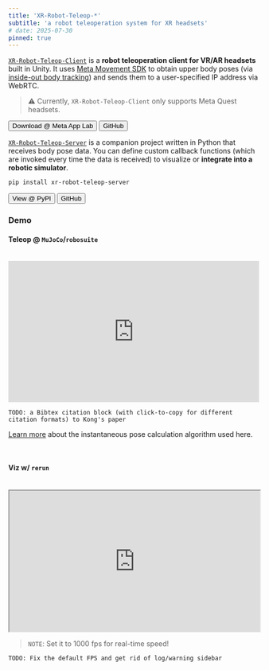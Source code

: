 ```yaml
---
title: 'XR-Robot-Teleop-*'
subtitle: 'a robot teleoperation system for XR headsets'
# date: 2025-07-30
pinned: true
---
```


<script>
import Action from '$lib/Action.svelte'
import Button from '$lib/Button.svelte'
import GitHubLogo from "phosphor-svelte/lib/GithubLogo";
</script>


[`XR-Robot-Teleop-Client`](https://github.com/yunho-c/XR-Robot-Teleop-Client) is a **robot teleoperation client for VR/AR headsets** built in Unity. It uses [Meta Movement SDK](https://developers.meta.com/horizon/documentation/unity/move-body-tracking/) to obtain upper body poses (via [inside-out body tracking](https://developers.meta.com/horizon/blog/inside-out-body-tracking-and-generative-legs/)) and sends them to a user-specified IP address via WebRTC.

<!-- For more information, visit the [project page on GitHub](https://github.com/yunho-c/XR-Robot-Teleop-Client). -->

> ⚠️ Currently, `XR-Robot-Teleop-Client` only supports Meta Quest headsets.

<Action>
  <Button href="https://TODO.com">Download @ Meta App Lab</Button>
  <Button href="https://github.com/yunho-c/XR-Robot-Teleop-Client">
    <GitHubLogo size="24" color="#8B5CF6" weight="duotone" />
    GitHub
  </Button>
</Action>

[`XR-Robot-Teleop-Server`](https://github.com/yunho-c/XR-Robot-Teleop-Server) is a companion project written in Python that receives body pose data. You can define custom callback functions (which are invoked every time the data is received) to visualize or **integrate into a robotic simulator**. 

```bash
pip install xr-robot-teleop-server
```

<Action>
  <Button href="https://pypi.org/project/xr-robot-teleop-server">View @ PyPI</Button>
  <Button href="https://github.com/yunho-c/XR-Robot-Teleop-Server">
    <GitHubLogo size="24" color="#8B5CF6" weight="duotone" />
    GitHub
  </Button>
</Action>

### Demo

#### Teleop @ `MuJoCo`/`robosuite`

<br>

<iframe style="width: 100%; aspect-ratio: 16 / 9;" src="https://www.youtube.com/embed/R7ryrr48uPQ" title="SRL XR Dual Kinova Teleop Demo [7/28/2025]" frameborder="0" referrerpolicy="strict-origin-when-cross-origin" allowfullscreen></iframe>

```
TODO: a Bibtex citation block (with click-to-copy for different citation formats) to Kong's paper
```

[Learn more](https://github.com/kczttm/robosuite) about the instantaneous pose calculation algorithm used here.

<br>

#### Viz w/ `rerun`

<br>

<iframe style="width: 100%; aspect-ratio: 16 / 9;" src="https://app.rerun.io/index.html?url=https://xr-robot-teleop-website.pages.dev/assets/body_pose_data_07282025_1126pm.rrd" title="XR-Robot-Teleop Rerun Visualization" ></iframe>

> `NOTE`: Set it to 1000 fps for real-time speed!

```
TODO: Fix the default FPS and get rid of log/warning sidebar
```

<br>
